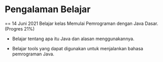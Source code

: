 # Pengalaman Belajar
==
14 Juni 2021
Belajar kelas Memulai Pemrograman dengan Java Dasar. (Progres 21%)

* Belajar tentang apa itu Java dan alasan menggunakannya.

* Belajar tools yang dapat digunakan untuk menjalankan bahasa pemrograman Java.
